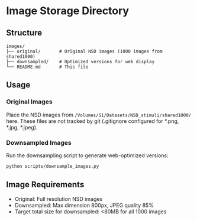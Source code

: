 # Image Storage Directory

## Structure
```
images/
├── original/       # Original NSD images (1000 images from shared1000)
├── downsampled/    # Optimized versions for web display
└── README.md       # This file
```

## Usage

### Original Images
Place the NSD images from `/Volumes/S1/Datasets/NSD_stimuli/shared1000/` here.
These files are not tracked by git (.gitignore configured for *.png, *.jpg, *.jpeg).

### Downsampled Images
Run the downsampling script to generate web-optimized versions:
```bash
python scripts/downsample_images.py
```

## Image Requirements
- Original: Full resolution NSD images
- Downsampled: Max dimension 800px, JPEG quality 85%
- Target total size for downsampled: <80MB for all 1000 images